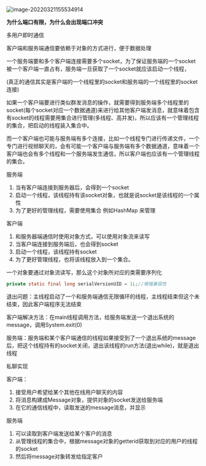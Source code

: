 ![image-20220321155534914](C:\Users\psyco\AppData\Roaming\Typora\typora-user-images\image-20220321155534914.png)

**为什么端口有限，为什么会出现端口冲突**

多用户即时通信

客户端和服务端通信要依赖于对象的方式进行，便于数据处理

一个服务端要和多个客户端连接需要多个socket，为了保证服务端的一个socket被一个客户端一直占有，服务端一旦获取了一个socket就应该启动一个线程，

(真正的通信其实是客户端的一个线程里的socket和服务端的一个线程里的socket连接)

如果一个客户端要进行类似群发消息的操作，就需要得到服务端多个线程里的socket(每个socket对应一个数据通道)来进行给其他客户端发消息，就意味着包含有socket的线程需要用集合进行管理(多线程、高并发)，所以应该有一个管理线程的集合，把启动的线程装入集合中。

而一个客户端也可能与服务端有多个连接，比如一个线程专门进行传递文件，一个专门进行视频聊天的，会有可能一个客户端与服务端有多个数据通道，意味着一个客户端也会有多个线程和一个服务端发生通信，所以客户端也应该有一个管理线程的集合。

服务端

1. 当有客户端连接到服务器后，会得到一个socket
2. 启动一个线程，该线程持有该socket对象，也就是说socket是该线程的一个属性
3. 为了更好的管理线程，需要使用集合 例如HashMap 来管理

客户端

1. 和服务器端通信时使用对象方式，可以使用对象流来读写
2. 当客户端连接到服务端后，也会得到socket
3. 启动一个线程，该线程持有socket
4. 为了更好管理线程，也将该线程放入到一个集合。

一个对象要通过对象流读写，那么这个对象所对应的类需要序列化

```java
private static final long serialVersionUID = 1L;//增强兼容性
```









退出问题：主线程启动了一个和服务端通信无限循环的线程，主线程结束但这个未结束，因此客户端程序无法结束

客户端解决方法：在main线程调用方法，给服务端发送一个退出系统的message，调用System.exit(0)

服务端：服务端和某个客户端通信的线程如果接受到了一个退出系统的message后，把这个线程持有的socket关闭，退出该线程的run方法(退出while)，就是退出线程





私聊实现

客户端：

1. 接受用户希望给某个其他在线用户聊天的内容
2. 将消息构建成Message对象，提供对象的socket发送给服务端
3. 在它的通信线程中，读取发送的message消息，并显示

服务端

1. 可以读取到客户端发送给某个客户的消息
2. 从管理线程的集合中，根据message对象的getterid获取到对应的用户的线程的socket
3. 然后将message对象转发给指定客户

